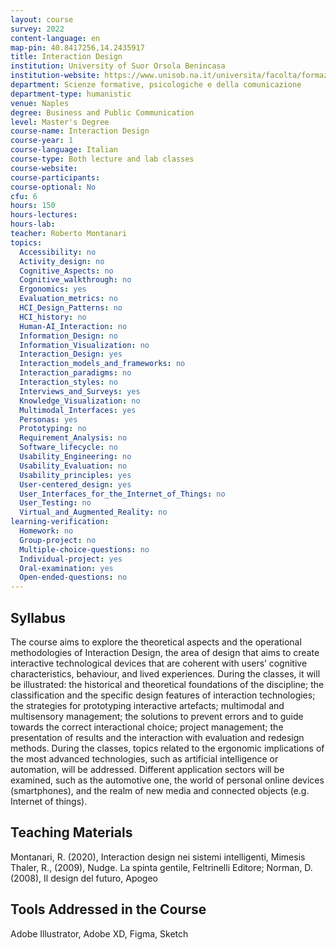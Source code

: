 ```yaml
---
layout: course
survey: 2022
content-language: en
map-pin: 40.8417256,14.2435917
title: Interaction Design
institution: University of Suor Orsola Benincasa
institution-website: https://www.unisob.na.it/universita/facolta/formazione/comunicazione/manifesto.htm?vr=1 
department: Scienze formative, psicologiche e della comunicazione
department-type: humanistic
venue: Naples
degree: Business and Public Communication
level: Master's Degree
course-name: Interaction Design
course-year: 1
course-language: Italian
course-type: Both lecture and lab classes
course-website: 
course-participants: 
course-optional: No
cfu: 6
hours: 150
hours-lectures: 
hours-lab: 
teacher: Roberto Montanari
topics: 
  Accessibility: no
  Activity_design: no
  Cognitive_Aspects: no
  Cognitive_walkthrough: no
  Ergonomics: yes
  Evaluation_metrics: no
  HCI_Design_Patterns: no
  HCI_history: no
  Human-AI_Interaction: no
  Information_Design: no
  Information_Visualization: no
  Interaction_Design: yes
  Interaction_models_and_frameworks: no
  Interaction_paradigms: no
  Interaction_styles: no
  Interviews_and_Surveys: yes
  Knowledge_Visualization: no
  Multimodal_Interfaces: yes
  Personas: yes
  Prototyping: no
  Requirement_Analysis: no
  Software_lifecycle: no
  Usability_Engineering: no
  Usability_Evaluation: no
  Usability_principles: yes
  User-centered_design: yes
  User_Interfaces_for_the_Internet_of_Things: no
  User_Testing: no
  Virtual_and_Augmented_Reality: no
learning-verification: 
  Homework: no 
  Group-project: no 
  Multiple-choice-questions: no 
  Individual-project: yes 
  Oral-examination: yes 
  Open-ended-questions: no 
---
```



## Syllabus 
The course aims to explore the theoretical aspects and the operational methodologies of Interaction Design, the area of design that aims to create interactive technological devices that are coherent with users’ cognitive characteristics, behaviour, and lived experiences.
During the classes, it will be illustrated: the historical and theoretical foundations of the discipline; the classification and the specific design features of interaction technologies; the strategies for prototyping interactive artefacts; multimodal and multisensory management; the solutions to prevent errors and to guide towards the correct interactional choice; project management; the presentation of results and the interaction with evaluation and redesign methods.
During the classes, topics related to the ergonomic implications of the most advanced technologies, such as artificial intelligence or automation, will be addressed. Different application sectors will be examined, such as the automotive one, the world of personal online devices (smartphones), and the realm of new media and connected objects (e.g. Internet of things).

## Teaching Materials 
Montanari, R. (2020), Interaction design nei sistemi intelligenti, Mimesis
Thaler, R., (2009), Nudge. La spinta gentile, Feltrinelli Editore;
Norman, D. (2008), Il design del futuro, Apogeo

## Tools Addressed in the Course 
Adobe Illustrator, Adobe XD, Figma, Sketch
